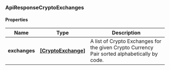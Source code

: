 
[//]: # (CLASS:ApiResponseCryptoExchanges)

[//]: # (KIND:object)

### ApiResponseCryptoExchanges

#### Properties

[//]: # (START_DEFINITION)

Name | Type | Description
------------ | ------------- | -------------
**exchanges** | [**[CryptoExchange]**](CryptoExchange.md) | A list of Crypto Exchanges for the given Crypto Currency Pair sorted alphabetically by code. &nbsp;

[//]: # (END_DEFINITION)


[//]: # (CONTAINED_CLASS:CryptoExchange)






